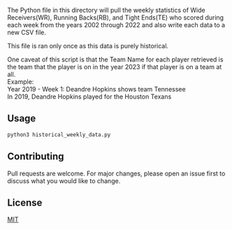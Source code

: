 The Python file in this directory will pull the weekly statistics of Wide Receivers(WR), Running Backs(RB), and Tight Ends(TE) who scored during each week from the years 2002 through 2022 and also write each data to a new CSV file.

This file is ran only once as this data is purely historical.  

One caveat of this script is that the Team Name for each player retrieved is the team that the player is on in the year 2023 if that player is on a team at all.  
Example:  
Year 2019 - Week 1: Deandre Hopkins shows team Tennessee  
In 2019, Deandre Hopkins played for the Houston Texans

## Usage

```bash
python3 historical_weekly_data.py
```

## Contributing

Pull requests are welcome. For major changes, please open an issue first
to discuss what you would like to change.

## License

[MIT](https://choosealicense.com/licenses/mit/)